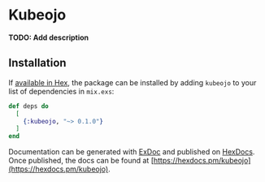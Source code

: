 # Kubeojo

**TODO: Add description**

## Installation

If [available in Hex](https://hex.pm/docs/publish), the package can be installed
by adding `kubeojo` to your list of dependencies in `mix.exs`:

```elixir
def deps do
  [
    {:kubeojo, "~> 0.1.0"}
  ]
end
```

Documentation can be generated with [ExDoc](https://github.com/elixir-lang/ex_doc)
and published on [HexDocs](https://hexdocs.pm). Once published, the docs can
be found at [https://hexdocs.pm/kubeojo](https://hexdocs.pm/kubeojo).

